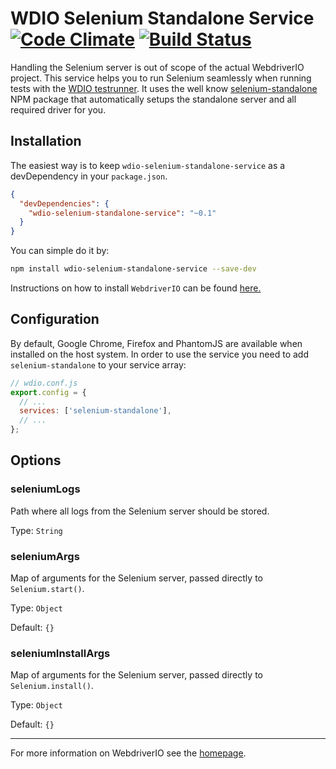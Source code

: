 WDIO Selenium Standalone Service [![Code Climate](https://codeclimate.com/github/webdriverio/wdio-selenium-standalone-service/badges/gpa.svg)](https://codeclimate.com/github/webdriverio/wdio-selenium-standalone-service) [![Build Status](https://travis-ci.org/webdriverio/wdio-selenium-standalone-service.svg?branch=master)](https://travis-ci.org/webdriverio/wdio-selenium-standalone-service)
================================

Handling the Selenium server is out of scope of the actual WebdriverIO project. This service helps you to run Selenium seamlessly when running tests with the [WDIO testrunner](http://webdriver.io/guide/testrunner/gettingstarted.html). It uses the well know [selenium-standalone](https://www.npmjs.com/package/selenium-standalone) NPM package that automatically setups the standalone server and all required driver for you.

## Installation

The easiest way is to keep `wdio-selenium-standalone-service` as a devDependency in your `package.json`.

```json
{
  "devDependencies": {
    "wdio-selenium-standalone-service": "~0.1"
  }
}
```

You can simple do it by:

```bash
npm install wdio-selenium-standalone-service --save-dev
```

Instructions on how to install `WebdriverIO` can be found [here.](http://webdriver.io/guide/getstarted/install.html)

## Configuration

By default, Google Chrome, Firefox and PhantomJS are available when installed on the host system. In order to use the service you need to add `selenium-standalone` to your service array:

```js
// wdio.conf.js
export.config = {
  // ...
  services: ['selenium-standalone'],
  // ...
};
```

## Options

### seleniumLogs
Path where all logs from the Selenium server should be stored.

Type: `String`

### seleniumArgs
Map of arguments for the Selenium server, passed directly to `Selenium.start()`.

Type: `Object`

Default: `{}`

### seleniumInstallArgs
Map of arguments for the Selenium server, passed directly to `Selenium.install()`.

Type: `Object`

Default: `{}`

----

For more information on WebdriverIO see the [homepage](http://webdriver.io).
